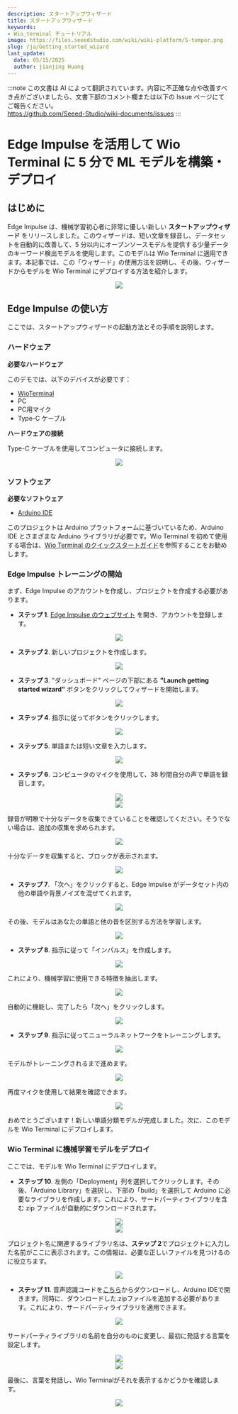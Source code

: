 ```yaml
---
description: スタートアップウィザード
title: スタートアップウィザード
keywords:
- Wio_terminal チュートリアル
image: https://files.seeedstudio.com/wiki/wiki-platform/S-tempor.png
slug: /ja/Getting_started_wizard
last_update:
  date: 05/15/2025
  author: jianjing Huang
---
```

:::note
この文書は AI によって翻訳されています。内容に不正確な点や改善すべき点がございましたら、文書下部のコメント欄または以下の Issue ページにてご報告ください。  
https://github.com/Seeed-Studio/wiki-documents/issues
:::

# Edge Impulse を活用して Wio Terminal に 5 分で ML モデルを構築・デプロイ

## **はじめに**

Edge Impulse は、機械学習初心者に非常に優しい新しい **スタートアップウィザード** をリリースしました。このウィザードは、短い文章を録音し、データセットを自動的に改善して、5 分以内にオープンソースモデルを提供する少量データのキーワード検出モデルを使用します。このモデルは Wio Terminal に適用できます。本記事では、この「ウィザード」の使用方法を説明し、その後、ウィザードからモデルを Wio Terminal にデプロイする方法を紹介します。

<div align="center"><img src="https://files.seeedstudio.com/wiki/Wio-Terminal-Edge-Impulse/banner.png"/></div>

## **Edge Impulse の使い方**

ここでは、スタートアップウィザードの起動方法とその手順を説明します。

### **ハードウェア**

**必要なハードウェア**

このデモでは、以下のデバイスが必要です：

- [WioTerminal](https://www.seeedstudio.com/Wio-Terminal-p-4509.html)
- PC
- PC用マイク
- Type-C ケーブル

**ハードウェアの接続**

Type-C ケーブルを使用してコンピュータに接続します。

<div align="center"><img width={1000} src="https://files.seeedstudio.com/wiki/Edge_Impulse_new_wizard/EI02a.png"/></div>

### **ソフトウェア**

**必要なソフトウェア**

- [Arduino IDE](https://wiki.seeedstudio.com/Getting_Started_with_Arduino/)

このプロジェクトは Arduino プラットフォームに基づいているため、Arduino IDE とさまざまな Arduino ライブラリが必要です。Wio Terminal を初めて使用する場合は、[Wio Terminal のクイックスタートガイド](https://wiki.seeedstudio.com/Wio-Terminal-Getting-Started/)を参照することをお勧めします。

### Edge Impulse トレーニングの開始

まず、Edge Impulse のアカウントを作成し、プロジェクトを作成する必要があります。

- **ステップ 1**. [Edge Impulse のウェブサイト](https://studio.edgeimpulse.com/login?next=%2Fstudio%2Fselect-project%3Fautoredirect%3D1) を開き、アカウントを登録します。

<div align="center"><img width={300} src="https://files.seeedstudio.com/wiki/Alots/Alots1.png"/></div>

- **ステップ 2**. 新しいプロジェクトを作成します。

<div align="center"><img width={300} src="https://files.seeedstudio.com/wiki/Alots/Alots2.png"/></div>

- **ステップ 3**. "ダッシュボード" ページの下部にある **"Launch getting started wizard"** ボタンをクリックしてウィザードを開始します。

<div align="center"><img width={1000} src="https://files.seeedstudio.com/wiki/Edge_Impulse_new_wizard/EI02a.jpg"/></div>

- **ステップ 4**. 指示に従ってボタンをクリックします。

<div align="center"><img width={500} src="https://files.seeedstudio.com/wiki/Edge_Impulse_new_wizard/EI03.jpg"/></div>

- **ステップ 5**. 単語または短い文章を入力します。

<div align="center"><img width={500} src="https://files.seeedstudio.com/wiki/Edge_Impulse_new_wizard/EI04a.jpg"/></div>

- **ステップ 6**. コンピュータのマイクを使用して、38 秒間自分の声で単語を録音します。

<div align="center"><img width={500} src="https://files.seeedstudio.com/wiki/Edge_Impulse_new_wizard/EI06.jpg"/></div>

<div align="center"><img width={500} src="https://files.seeedstudio.com/wiki/Edge_Impulse_new_wizard/EI07.jpg"/></div>

録音が明瞭で十分なデータを収集できていることを確認してください。そうでない場合は、追加の収集を求められます。

<div align="center"><img width={500} src="https://files.seeedstudio.com/wiki/Edge_Impulse_new_wizard/EI08.jpg"/></div>

十分なデータを収集すると、ブロックが表示されます。

<div align="center"><img width={500} src="https://files.seeedstudio.com/wiki/Edge_Impulse_new_wizard/EI09.jpg"/></div>

- **ステップ 7**. 「次へ」をクリックすると、Edge Impulse がデータセット内の他の単語や背景ノイズを混ぜてくれます。

<div align="center"><img width={500} src="https://files.seeedstudio.com/wiki/Edge_Impulse_new_wizard/EI10.jpg"/></div>

その後、モデルはあなたの単語と他の音を区別する方法を学習します。

<div align="center"><img width={500} src="https://files.seeedstudio.com/wiki/Edge_Impulse_new_wizard/EI12.jpg"/></div>

- **ステップ 8**. 指示に従って「インパルス」を作成します。

<div align="center"><img width={1000} src="https://files.seeedstudio.com/wiki/Edge_Impulse_new_wizard/EI13.jpg"/></div>

これにより、機械学習に使用できる特徴を抽出します。

<div align="center"><img width={1000} src="https://files.seeedstudio.com/wiki/Edge_Impulse_new_wizard/EI14.jpg"/></div>

自動的に機能し、完了したら「次へ」をクリックします。

<div align="center"><img width={1000} src="https://files.seeedstudio.com/wiki/Edge_Impulse_new_wizard/EI15.jpg"/></div>

- **ステップ 9**. 指示に従ってニューラルネットワークをトレーニングします。

<div align="center"><img width={1000} src="https://files.seeedstudio.com/wiki/Edge_Impulse_new_wizard/EI16.jpg"/></div>

モデルがトレーニングされるまで進めます。

<div align="center"><img width={1000} src="https://files.seeedstudio.com/wiki/Edge_Impulse_new_wizard/EI17.jpg"/></div>

再度マイクを使用して結果を確認できます。

<div align="center"><img width={500} src="https://files.seeedstudio.com/wiki/Edge_Impulse_new_wizard/EI18.jpg"/></div>

おめでとうございます！新しい単語分類モデルが完成しました。次に、このモデルを Wio Terminal にデプロイします。

### Wio Terminal に機械学習モデルをデプロイ

ここでは、モデルを Wio Terminal にデプロイします。

- **ステップ 10**. 左側の「Deployment」列を選択してクリックします。その後、「Arduino Library」を選択し、下部の「build」を選択して Arduino に必要なライブラリを作成します。これにより、サードパーティライブラリを含む zip ファイルが自動的にダウンロードされます。

<div align="center"><img width={1000} src="https://files.seeedstudio.com/wiki/Alots/Alots19.png"/></div>

<div align="center"><img width={1000} src="https://files.seeedstudio.com/wiki/Edge_Impulse_new_wizard/EI21.jpg"/></div>

プロジェクト名に関連するライブラリ名は、**ステップ 2**でプロジェクトに入力した名前がここに表示されます。この情報は、必要な正しいファイルを見つけるのに役立ちます。

<div align="center"><img width={500} src="https://files.seeedstudio.com/wiki/Edge_Impulse_new_wizard/EI22.jpg"/></div>

- **ステップ 11**. 音声認識コードを[こちら](https://files.seeedstudio.com/wiki/Edge_Impulse_new_wizard/example.ino)からダウンロードし、Arduino IDEで開きます。同時に、ダウンロードした.zipファイルを追加する必要があります。これにより、サードパーティライブラリを適用できます。

<div align="center"><img width={500} src="https://files.seeedstudio.com/wiki/Edge_Impulse_new_wizard/EI23.jpg"/></div>

サードパーティライブラリの名前を自分のものに変更し、最初に発話する言葉を設定します。

<div align="center"><img width={500} src="https://files.seeedstudio.com/wiki/Edge_Impulse_new_wizard/EI24.jpg"/></div>

<div align="center"><img width={500} src="https://files.seeedstudio.com/wiki/Edge_Impulse_new_wizard/EI25.jpg"/></div>

最後に、言葉を発話し、Wio Terminalがそれを表示するかどうかを確認します。

<div align="center"><img width={500} src="https://files.seeedstudio.com/wiki/Edge_Impulse_new_wizard/EI26.jpg"/></div>